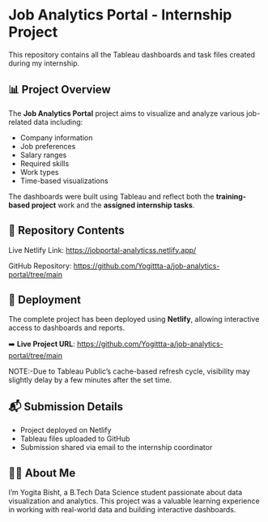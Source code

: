 # Job Analytics Portal - Internship Project

This repository contains all the Tableau dashboards and task files created during my internship.

## 📊 Project Overview

The **Job Analytics Portal** project aims to visualize and analyze various job-related data including:
- Company information
- Job preferences
- Salary ranges
- Required skills
- Work types
- Time-based visualizations

The dashboards were built using Tableau and reflect both the **training-based project** work and the **assigned internship tasks**.

## 📁 Repository Contents
Live Netlify Link: https://jobportal-analyticss.netlify.app/

GitHub Repository: https://github.com/Yogittta-a/job-analytics-portal/tree/main


## 🔗 Deployment

The complete project has been deployed using **Netlify**, allowing interactive access to dashboards and reports.

➡️ **Live Project URL**: https://github.com/Yogittta-a/job-analytics-portal/tree/main

NOTE:-Due to Tableau Public’s cache-based refresh cycle, visibility may slightly delay by a few minutes after the set time.

## 📬 Submission Details

- Project deployed on Netlify
- Tableau files uploaded to GitHub
- Submission shared via email to the internship coordinator

## 🙋‍♀️ About Me

I’m Yogita Bisht, a B.Tech Data Science student passionate about data visualization and analytics. This project was a valuable learning experience in working with real-world data and building interactive dashboards.

